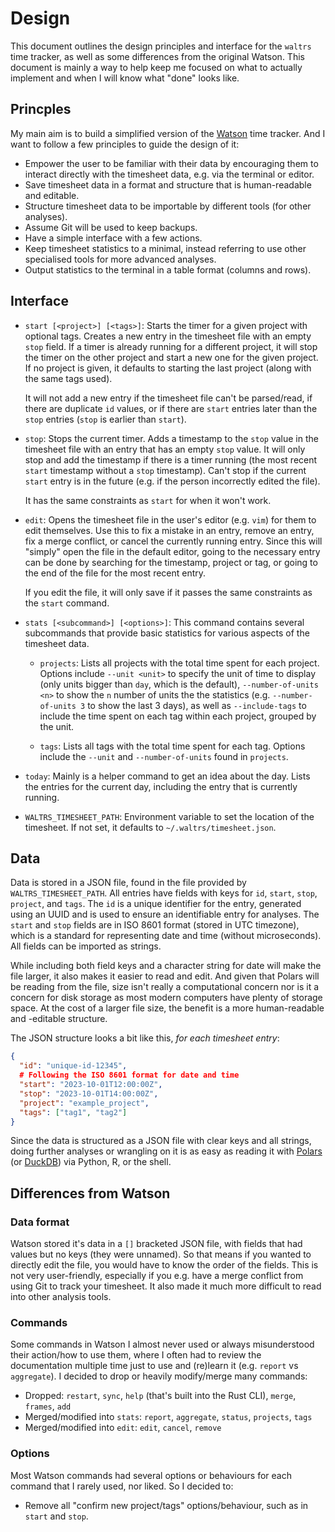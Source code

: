 # Design

This document outlines the design principles and interface for the
`waltrs` time tracker, as well as some differences from the original
Watson. This document is mainly a way to help keep me focused on what to
actually implement and when I will know what "done" looks like.

## Princples

My main aim is to build a simplified version of the
[Watson](https://github.com/jazzband/watson) time tracker. And I want to
follow a few principles to guide the design of it:

-   Empower the user to be familiar with their data by encouraging them
    to interact directly with the timesheet data, e.g. via the terminal
    or editor.
-   Save timesheet data in a format and structure that is human-readable
    and editable.
-   Structure timesheet data to be importable by different tools (for
    other analyses).
-   Assume Git will be used to keep backups.
-   Have a simple interface with a few actions.
-   Keep timesheet statistics to a minimal, instead referring to use
    other specialised tools for more advanced analyses.
-   Output statistics to the terminal in a table format (columns and
    rows).

## Interface

-   `start [<project>] [<tags>]`: Starts the timer for a given project
    with optional tags. Creates a new entry in the timesheet file with
    an empty `stop` field. If a timer is already running for a different
    project, it will stop the timer on the other project and start a new
    one for the given project. If no project is given, it defaults to
    starting the last project (along with the same tags used).

    It will not add a new entry if the timesheet file can't be
    parsed/read, if there are duplicate `id` values, or if there are
    `start` entries later than the `stop` entries (`stop` is earlier than
    `start`).

-   `stop`: Stops the current timer. Adds a timestamp to the `stop`
    value in the timesheet file with an entry that has an empty `stop`
    value. It will only stop and add the timestamp if there is a timer
    running (the most recent `start` timestamp without a `stop`
    timestamp). Can't stop if the current `start` entry is in the future
    (e.g. if the person incorrectly edited the file).

    It has the same constraints as `start` for when it won't work.

-   `edit`: Opens the timesheet file in the user's editor (e.g. `vim`)
    for them to edit themselves. Use this to fix a mistake in an entry,
    remove an entry, fix a merge conflict, or cancel the currently
    running entry. Since this will "simply" open the file in the default
    editor, going to the necessary entry can be done by searching for
    the timestamp, project or tag, or going to the end of the file for
    the most recent entry.

    If you edit the file, it will only save if it passes the same
    constraints as the `start` command.

-   `stats [<subcommand>] [<options>]`: This command contains several
    subcommands that provide basic statistics for various aspects of the
    timesheet data.

    -   `projects`: Lists all projects with the total time spent for
        each project. Options include `--unit <unit>` to specify the
        unit of time to display (only units bigger than `day`, which is
        the default), `--number-of-units <n>` to show the `n` number of
        units the the statistics (e.g. `--number-of-units 3` to show the
        last 3 days), as well as `--include-tags` to include the time
        spent on each tag within each project, grouped by the unit.

    -   `tags`: Lists all tags with the total time spent for each tag.
        Options include the `--unit` and `--number-of-units` found in
        `projects`.

-   `today`: Mainly is a helper command to get an idea about the day.
    Lists the entries for the current day, including the entry that is
    currently running.

-   `WALTRS_TIMESHEET_PATH`: Environment variable to set the location of
    the timesheet. If not set, it defaults to `~/.waltrs/timesheet.json`.

## Data

Data is stored in a JSON file, found in the file provided by
`WALTRS_TIMESHEET_PATH`. All entries have fields with keys for `id`,
`start`, `stop`, `project`, and `tags`. The `id` is a unique identifier
for the entry, generated using an UUID and is used to ensure an
identifiable entry for analyses. The `start` and `stop` fields are in
ISO 8601 format (stored in UTC timezone), which is a standard for
representing date and time (without microseconds). All fields can be
imported as strings.

While including both field keys and a character string for date will
make the file larger, it also makes it easier to read and edit. And
given that Polars will be reading from the file, size isn't really a
computational concern nor is it a concern for disk storage as most
modern computers have plenty of storage space. At the cost of a larger
file size, the benefit is a more human-readable and -editable structure.

The JSON structure looks a bit like this, *for each timesheet entry*:

``` json
{
  "id": "unique-id-12345",
  # Following the ISO 8601 format for date and time
  "start": "2023-10-01T12:00:00Z",
  "stop": "2023-10-01T14:00:00Z",
  "project": "example_project",
  "tags": ["tag1", "tag2"]
}
```

Since the data is structured as a JSON file with clear keys and all
strings, doing further analyses or wrangling on it is as easy as reading
it with [Polars](https://pola.rs) (or [DuckDB](https://duckdb.org)) via
Python, R, or the shell.

## Differences from Watson

### Data format

Watson stored it's data in a `[]` bracketed JSON file, with fields that
had values but no keys (they were unnamed). So that means if you wanted
to directly edit the file, you would have to know the order of the
fields. This is not very user-friendly, especially if you e.g. have a
merge conflict from using Git to track your timesheet. It also made it
much more difficult to read into other analysis tools.

### Commands

Some commands in Watson I almost never used or always misunderstood
their action/how to use them, where I often had to review the documentation
multiple time just to use and (re)learn it (e.g. `report` vs `aggregate`). I
decided to drop or heavily modify/merge many commands:

-   Dropped: `restart`, `sync`, `help` (that's built into the Rust CLI),
    `merge`, `frames`, `add`
-   Merged/modified into `stats`: `report`, `aggregate`, `status`,
    `projects`, `tags`
-   Merged/modified into `edit`: `edit`, `cancel`, `remove`

### Options

Most Watson commands had several options or behaviours for each command
that I rarely used, nor liked. So I decided to:

-   Remove all "confirm new project/tags" options/behaviour, such as in
    `start` and `stop`.
